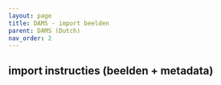 ```yaml
---
layout: page
title: DAMS - import beelden
parent: DAMS (Dutch)
nav_order: 2
---
```


## **import instructies (beelden + metadata)**

